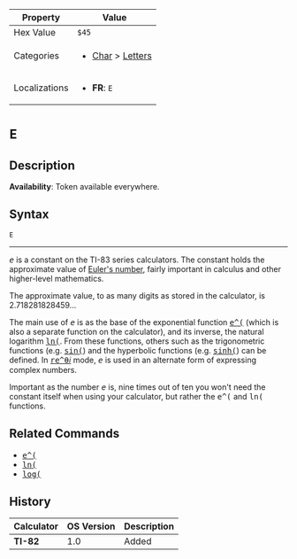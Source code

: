 | Property      | Value |
|---------------|-------|
| Hex Value     | `$45`|
| Categories    | <ul><li>[Char](<../categories/Char.md>) > [Letters](<../categories/Char.md#Letters>)</li></ul> |
| Localizations | <ul><li><b>FR</b>: `E`</li></ul> |

# `E`

## Description



<b>Availability</b>: Token available everywhere.

## Syntax
`E`

<hr>

<tt><em>e</em></tt> is a constant on the TI-83 series calculators. The constant holds the approximate value of [Euler's number](https://mathworld.wolfram.com/e.html), fairly important in calculus and other higher-level mathematics.

The approximate value, to as many digits as stored in the calculator, is 2.718281828459…

The main use of <tt><em>e</em></tt> is as the base of the exponential function <tt><a href="e^(.md">e^(</a></tt> (which is also a separate function on the calculator), and its inverse, the natural logarithm <tt><a href="ln(.md">ln(</a></tt>. From these functions, others such as the trigonometric functions (e.g. <tt><a href="sin(.md">sin(</a></tt>) and the hyperbolic functions (e.g. <tt><a href="sinh(.md">sinh(</a></tt>) can be defined. In <tt><a href="re^θ𝑖.md">re^θ𝑖</a></tt> mode, <tt><em>e</em></tt> is used in an alternate form of expressing complex numbers.

Important as the number <tt><em>e</em></tt> is, nine times out of ten you won't need the constant itself when using your calculator, but rather the <tt>e^(</tt> and <tt>ln(</tt> functions.

## Related Commands

*   <tt><a href="e^(.md">e^(</a></tt>
*   <tt><a href="ln(.md">ln(</a></tt>
*   <tt><a href="log(.md">log(</a></tt>

## History
| Calculator | OS Version | Description |
|------------|------------|-------------|
| <b>TI-82</b> | 1.0 | Added |


